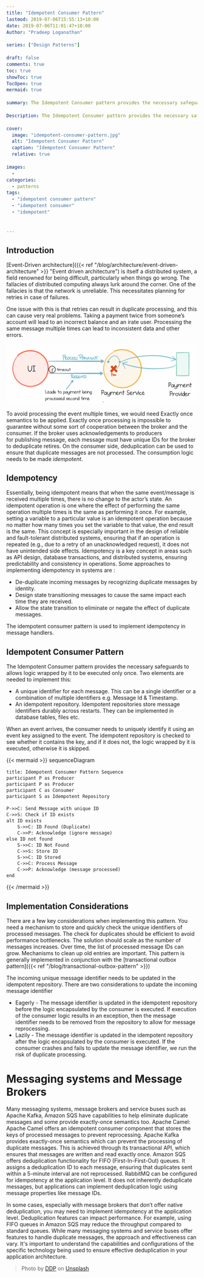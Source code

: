 ```yaml
---
title: "Idempotent Consumer Pattern"
lastmod: 2019-07-06T15:55:13+10:00
date: 2019-07-06T11:01:47+10:00
Author: "Pradeep Loganathan"

series: ["Design Patterns"]

draft: false
comments: true
toc: true
showToc: true
TocOpen: true
mermaid: true

summary: The Idempotent Consumer pattern provides the necessary safeguards to allows logic wrapped by it to be executed only once. It implements an unique identifier for each message and an idempotent repository.

Description: The Idempotent Consumer pattern provides the necessary safeguards to allows logic wrapped by it to be executed only once. It implements an unique identifier for each message and an idempotent repository.

cover:
  image: "idempotent-consumer-pattern.jpg"
  alt: "Idempotent Consumer Pattern"
  caption: "Idempotent Consumer Pattern"
  relative: true

images:
  - 
categories:
  - patterns
tags:
  - "idempotent consumer pattern"
  - "idempotent consumer"
  - "idempotent"

 
---
```


## Introduction

[Event-Driven architecture]({{< ref "/blog/architecture/event-driven-architecture" >}} "Event driven architecture") is itself a distributed system, a field renowned for being difficult, particularly when things go wrong. The fallacies of distributed computing always lurk around the corner. One of the fallacies is that the network is unreliable. This necessitates planning for retries in case of failures.

One issue with this is that retries can result in duplicate processing, and this can cause very real problems. Taking a payment twice from someone’s account will lead to an incorrect balance and an irate user. Processing the same message multiple times can lead to inconsistent data and other errors.

![](images/image.png)

To avoid processing the event multiple times, we would need Exactly once semantics to be applied. Exactly once processing is impossible to guarantee without some sort of cooperation between the broker and the consumer. If the broker uses acknowledgements to producers for publishing message, each message must have unique IDs for the broker to deduplicate retires. On the consumer side, deduplication can be used to ensure that duplicate messages are not processed. The consumption logic needs to be made _idempotent_.

## Idempotency

Essentially, being idempotent means that when the same event/message is received multiple times, there is no change to the actor’s state. An idempotent operation is one where the effect of performing the same operation multiple times is the same as performing it once. For example, setting a variable to a particular value is an idempotent operation because no matter how many times you set the variable to that value, the end result is the same. This concept is especially important in the design of reliable and fault-tolerant distributed systems, ensuring that if an operation is repeated (e.g., due to a retry of an unacknowledged request), it does not have unintended side effects. Idempotency is a key concept in areas such as API design, database transactions, and distributed systems, ensuring predictability and consistency in operations. Some approaches to implementing idempotency in systems are :

- De-duplicate incoming messages by recognizing duplicate messages by identity.
- Design state transitioning messages to cause the same impact each time they are received.
- Allow the state transition to eliminate or negate the effect of duplicate messages.

The idempotent consumer pattern is used to implement idempotency in message handlers.

## Idempotent Consumer Pattern

The Idempotent Consumer pattern provides the necessary safeguards to allows logic wrapped by it to be executed only once. Two elements are needed to implement this:

- A unique identifier for each message. This can be a single identifier or a combination of multiple identifiers e.g. Message Id & Timestamp.
- An idempotent repository. Idempotent repositories store message identifiers durably across restarts. They can be implemented in database tables, files etc.

When an event arrives, the consumer needs to uniquely identify it using an event key assigned to the event. The idempotent repository is checked to see whether it contains the key, and if it does not, the logic wrapped by it is executed, otherwise it is skipped.

{{< mermaid >}}
sequenceDiagram
  
    title: Idempotent Consumer Pattern Sequence
    participant P as Producer
    participant P as Producer
    participant C as Consumer
    participant S as Idempotent Repository

    P->>C: Send Message with unique ID
    C->>S: Check if ID exists
    alt ID exists
        S->>C: ID Found (Duplicate)
        C->>P: Acknowledge (ignore message)
    else ID not found
        S->>C: ID Not Found
        C->>S: Store ID
        S->>C: ID Stored
        C->>C: Process Message
        C->>P: Acknowledge (message processed)
    end

{{< /mermaid >}}

## Implementation Considerations

There are a few key considerations when implementing this pattern. You need a mechanism to store and quickly check the unique identifiers of processed messages. The check for duplicates should be efficient to avoid performance bottlenecks. The solution should scale as the number of messages increases. Over time, the list of processed message IDs can grow. Mechanisms to clean up old entries are important. This pattern is generally implemented in conjunction with the [transactional outbox pattern]({{< ref "/blog/transactional-outbox-pattern" >}})

The incoming unique message identifier needs to be updated in the idempotent repository. There are two considerations to update the incoming message identifier

- Eagerly - The message identifier is updated in the idempotent repository before the logic encapsulated by the consumer is executed. If execution of the consumer logic results in an exception, then the message identifier needs to be removed from the repository to allow for message reprocessing.
- Lazily - The message identifier is updated in the idempotent repository after the logic encapsulated by the consumer is executed. If the consumer crashes and fails to update the message identifier, we run the risk of duplicate processing.

# Messaging systems and Message Brokers

Many messaging systems, message brokers and service buses such as Apache Kafka, Amazon SQS have capabilities to help eliminate duplicate messages and some provide exactly-once semantics too. Apache Camel: Apache Camel offers an idempotent consumer component that stores the keys of processed messages to prevent reprocessing. Apache Kafka provides exactly-once semantics which can prevent the processing of duplicate messages. This is achieved through its transactional API, which ensures that messages are written and read exactly once. Amazon SQS offers deduplication functionality for FIFO (First-In-First-Out) queues. It assigns a deduplication ID to each message, ensuring that duplicates sent within a 5-minute interval are not reprocessed. RabbitMQ can be configured for idempotency at the application level. It does not inherently deduplicate messages, but applications can implement deduplication logic using message properties like message IDs.

In some cases, especially with message brokers that don’t offer native deduplication, you may need to implement idempotency at the application level. Deduplication features can impact performance. For example, using FIFO queues in Amazon SQS may reduce the throughput compared to standard queues. While many messaging systems and service buses offer features to handle duplicate messages, the approach and effectiveness can vary. It's important to understand the capabilities and configurations of the specific technology being used to ensure effective deduplication in your application architecture.

> Photo by [DDP](https://unsplash.com/@moino007?utm_source=unsplash&utm_medium=referral&utm_content=creditCopyText) on [Unsplash](https://unsplash.com/search/photos/buttons?utm_source=unsplash&utm_medium=referral&utm_content=creditCopyText)

